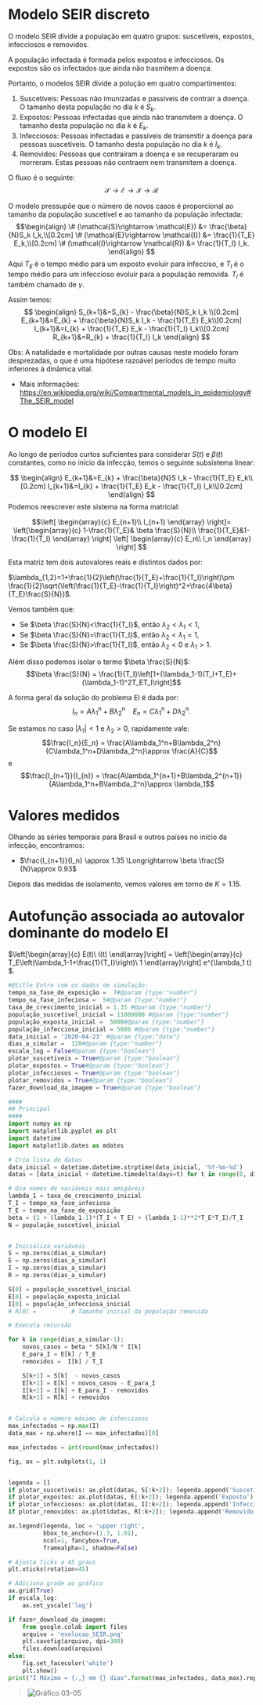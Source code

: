 # Modelo SEIR discreto

O modelo SEIR  divide a população em quatro grupos: suscetíveis, expostos, infecciosos e removidos.

A população infectada é formada pelos expostos e infecciosos. Os expostos são os infectados que ainda não trasmitem a doença.

Portanto, o modelos SEIR divide a polução em quatro compartimentos:
1. Suscetíveis: Pessoas não imunizadas e passíveis de contrair a doença. O tamanho desta população no dia $k$ é $S_k$.
2. Expostos: Pessoas infectadas que ainda não transmitem a doença. O tamanho desta população no dia $k$ é $E_k$.
2. Infecciosos: Pessoas infectadas e passíveis de transmitir a doença para pessoas suscetíveis. O tamanho desta população no dia $k$ é $I_k$.
3. Removidos: Pessoas que contraíram a doença e se recuperaram ou morreram. Estas pessoas não contraem nem transmitem a doença.


O fluxo é o seguinte:
$$\mathcal{S} \rightarrow \mathcal{E} \rightarrow \mathcal{I} \rightarrow \mathcal{R}$$

O modelo pressupõe que o número de novos casos é proporcional ao tamanho da população suscetível e ao tamanho da população infectada:
$$\begin{align}
\# (\mathcal{S}\rightarrow \mathcal{E}) &= \frac{\beta}{N}S_k I_k,\\[0.2cm]
\# (\mathcal{E}\rightarrow \mathcal{I}) &= \frac{1}{T_E} E_k,\\[0.2cm]
\# (\mathcal{I}\rightarrow \mathcal{R}) &= \frac{1}{T_I} I_k.
\end{align}
$$
Aqui $T_E$ é o tempo médio para um exposto evoluir para infecciso, e $T_I$ é o tempo médio para um infeccioso evoluir para a população removida. $T_I$ é também chamado de $\gamma$.

Assim temos:
$$
\begin{align}
S_{k+1}&=S_{k} - \frac{\beta}{N}S_k I_k \\[0.2cm]
E_{k+1}&=E_{k} + \frac{\beta}{N}S_k I_k - \frac{1}{T_E} E_k\\[0.2cm]
I_{k+1}&=I_{k} + \frac{1}{T_E} E_k - \frac{1}{T_I} I_k\\[0.2cm]
R_{k+1}&=R_{k} + \frac{1}{T_I} I_k
\end{align}
$$

Obs: A natalidade e mortalidade por outras causas neste modelo foram desprezadas, o que é uma hipótese razoável períodos de tempo muito inferiores à dinâmica vital.

* Mais informações: https://en.wikipedia.org/wiki/Compartmental_models_in_epidemiology#The_SEIR_model


# O modelo EI

Ao longo de períodos curtos suficientes para considerar $S(t)$ e $\beta(t)$ constantes, como no início da infecção, temos o seguinte subsistema linear:

$$
\begin{align}
E_{k+1}&=E_{k} + \frac{\beta}{N}S I_k - \frac{1}{T_E} E_k\\[0.2cm]
I_{k+1}&=I_{k} + \frac{1}{T_E} E_k - \frac{1}{T_I} I_k\\[0.2cm]
\end{align}
$$
Podemos reescrever este sistema na forma matricial:


$$\left[
    \begin{array}{c}
        E_{n+1}\\
        I_{n+1}
    \end{array}
\right]=
\left[\begin{array}{c}
        1-\frac{1}{T_E}& \beta \frac{S}{N}\\
        \frac{1}{T_E}&1-\frac{1}{T_I}
    \end{array}
\right]
\left[
    \begin{array}{c}
        E_n\\
        I_n
    \end{array}
\right]
$$

Esta matriz tem dois autovalores reais e distintos dados por:

$\lambda_{1,2}=1+\frac{1}{2}\left(\frac{1}{T_E}+\frac{1}{T_I}\right)\pm \frac{1}{2}\sqrt{\left(\frac{1}{T_E}-\frac{1}{T_I}\right)^2+\frac{4\beta}{T_E}\frac{S}{N}}$.

Vemos também que:
* Se $\beta \frac{S}{N}<\frac{1}{T_I}$, então $\lambda_2<\lambda_1<1$,
* Se $\beta \frac{S}{N}=\frac{1}{T_I}$, então $\lambda_2<\lambda_1=1$,
* Se $\beta \frac{S}{N}>\frac{1}{T_I}$, então $\lambda_2<0$ e $\lambda_1>1$.


Além disso podemos isolar o termo $\beta \frac{S}{N}$:
$$\beta \frac{S}{N} = \frac{1}{T_I}\left[1+(\lambda_1-1)(T_I+T_E)+(\lambda_1-1)^2T_ET_I\right]$$

A forma geral da solução do problema EI é dada por:
$$I_n = A\lambda_1^n+B\lambda_2^n~~~~E_n = C\lambda_1^n+D\lambda_2^n.$$

Se estamos no caso $|\lambda_1|<1$ e $\lambda_2>0$, rapidamente vale:
$$\frac{I_n}{E_n} = \frac{A\lambda_1^n+B\lambda_2^n}{C\lambda_1^n+D\lambda_2^n}\approx \frac{A}{C}$$
e
$$\frac{I_{n+1}}{I_{n}} = \frac{A\lambda_1^{n+1}+B\lambda_2^{n+1}}{A\lambda_1^n+B\lambda_2^n}\approx \lambda_1$$




# Valores medidos
Olhando as séries temporais para Brasil e outros países no início da infecção, encontramos:
*  $\frac{I_{n+1}}{I_n} \approx 1.35 \Longrightarrow \beta \frac{S}{N}\approx 0.93$

Depois das medidas de isolamento, vemos valores em torno de $K=1.15$.

# Autofunção associada ao autovalor dominante do modelo EI
$\left[\begin{array}{c}
E(t)\\
I(t)
\end{array}\right] =
\left[\begin{array}{c}
T_E\left(\lambda_1-1+\frac{1}{T_I}\right)\\
1
\end{array}\right] e^{\lambda_1 t} $.


```python
#@title Entre com os dados de simulação:
tempo_na_fase_de_exposição =  7#@param {type:"number"}
tempo_na_fase_infeciosa =  5#@param {type:"number"}
taxa_de_crescimento_inicial = 1.35 #@param {type:"number"}
população_suscetível_inicial = 11000000 #@param {type:"number"}
população_exposta_inicial =  5000#@param {type:"number"}
população_infecciosa_inicial = 5000 #@param {type:"number"}
data_inicial = '2020-04-23' #@param {type:"date"}
dias_a_simular =  120#@param {type:"number"}
escala_log = False#@param {type:"boolean"}
plotar_suscetiveis = True#@param {type:"boolean"}
plotar_expostos = True#@param {type:"boolean"}
plotar_infecciosos = True#@param {type:"boolean"}
plotar_removidos = True#@param {type:"boolean"}
fazer_download_da_imagem = True#@param {type:"boolean"}

####
## Principal
####
import numpy as np
import matplotlib.pyplot as plt
import datetime
import matplotlib.dates as mdates

# Cria lista de datas
data_inicial = datetime.datetime.strptime(data_inicial, '%Y-%m-%d')
datas = [data_inicial + datetime.timedelta(days=t) for t in range(0, dias_a_simular)]

# Usa nomes de variáveis mais amigáveis
lambda_1 = taxa_de_crescimento_inicial
T_I = tempo_na_fase_infeciosa
T_E = tempo_na_fase_de_exposição
beta = (1 + (lambda_1-1)*(T_I + T_E) + (lambda_1-1)**2*T_E*T_I)/T_I
N = população_suscetível_inicial


# Inicializa variáveis
S = np.zeros(dias_a_simular)
E = np.zeros(dias_a_simular)
I = np.zeros(dias_a_simular)
R = np.zeros(dias_a_simular)

S[0] = população_suscetível_inicial          
E[0] = população_exposta_inicial             
I[0] = população_infecciosa_inicial             
# R[0] =          # Tamanho inicial da população removida

# Executa recursão

for k in range(dias_a_simular-1):
    novos_casos = beta * S[k]/N * I[k]
    E_para_I = E[k] / T_E
    removidos =  I[k] / T_I

    S[k+1] = S[k]  - novos_casos
    E[k+1] = E[k] + novos_casos - E_para_I
    I[k+1] = I[k] + E_para_I - removidos
    R[k+1] = R[k] + removidos


# Calcula o número máximo de infecciosos
max_infectados = np.max(I)
data_max = np.where(I == max_infectados)[0]

max_infectados = int(round(max_infectados))

fig, ax = plt.subplots(1, 1)


legenda = []
if plotar_suscetiveis: ax.plot(datas, S[:k+2]); legenda.append('Suscetível')
if plotar_expostos: ax.plot(datas, E[:k+2]); legenda.append('Exposto')
if plotar_infecciosos: ax.plot(datas, I[:k+2]); legenda.append('Infeccioso')
if plotar_removidos: ax.plot(datas, R[:k+2]); legenda.append('Removido')

ax.legend(legenda, loc = 'upper right',
          bbox_to_anchor=(1.3, 1.01),
          ncol=1, fancybox=True,
          framealpha=1, shadow=False)

# Ajusta ticks a 45 graus
plt.xticks(rotation=45)

# Adiciona grade ao gráfico
ax.grid(True)
if escala_log:
    ax.set_yscale('log')

if fazer_download_da_imagem:
    from google.colab import files
    arquivo = 'evolucao_SEIR.png'
    plt.savefig(arquivo, dpi=300)
    files.download(arquivo)
else:
    fig.set_facecolor('white')
    plt.show()
print("I Máximo = {:,} em {} dias".format(max_infectados, data_max).replace(',', '.'))
```
> ![Gráfico 03-05](../Gráficos/Gráfico_03_05.png)
